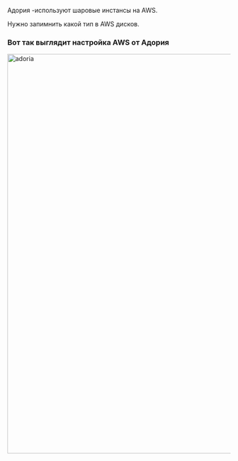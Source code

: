 ﻿Адория -используют шаровые инстансы на AWS.

Нужно запимнить какой тип в  AWS дисков. 

### Вот так выглядит настройка AWS от Адория

<img src="http://flask-wiki.ml/static/img/adoria_soft.aws.JPG" alt="adoria" style="width: 900px;"/>



